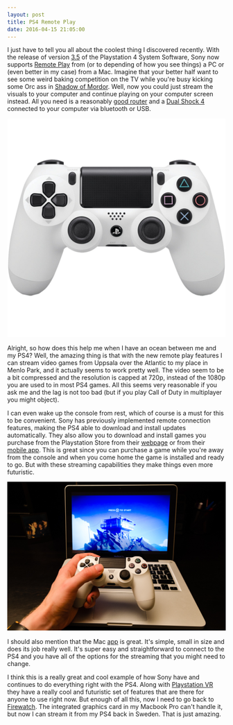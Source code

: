 ```yaml
---
layout: post
title: PS4 Remote Play
date: 2016-04-15 21:05:00
---
```


I just have to tell you all about the coolest thing I discovered recently. With the release of version [3.5](http://blog.us.playstation.com/2016/04/05/playstation-3-50-system-software-update-out-tomorrow/) of the Playstation 4 System Software, Sony now supports [Remote Play](https://www.playstation.com/en-ie/explore/ps4/features/remote-play/) from (or to depending of how you see things) a PC or (even better in my case) from a Mac. Imagine that your better half want to see some weird baking competition on the TV while you're busy kicking some Orc ass in [Shadow of Mordor](https://www.shadowofmordor.com). Well, now you could just stream the visuals to your computer and continue playing on your computer screen instead. All you need is a reasonably [good router](http://www.apple.com/shop/product/ME918LL/A/airport-extreme?fnode=58&fs=f%3Dairport-hub-wifirouter%26fh%3D3703%252B466b%252B45b1%252B45fd) and a [Dual Shock 4](https://www.playstation.com/en-us/explore/accessories/dualshock-4-wireless-controller-ps4/) connected to your computer via bluetooth or USB.

!["Dualshock 4 Glacier White"](/assets/pictures/dual-shock-4.jpg)

Alright, so how does this help me when I have an ocean between me and my PS4? Well, the amazing thing is that with the new remote play features I can stream video games from Uppsala over the Atlantic to my place in Menlo Park, and it actually seems to work pretty well. The video seem to be a bit compressed and the resolution is capped at 720p, instead of the 1080p you are used to in most PS4 games. All this seems very reasonable if you ask me and the lag is not too bad (but if you play Call of Duty in multiplayer you might object). 

I can even wake up the console from rest, which of course is a must for this to be convenient. Sony has previously implemented remote connection features, making the PS4 able to download and install updates automatically. They also allow you to download and install games you purchase from the Playstation Store from their [webpage](https://store.playstation.com) or from their [mobile app](https://www.playstation.com/en-us/explore/ps4/app/). This is great since you can purchase a game while you're away from the console and when you come home the game is installed and ready to go. But with these streaming capabilities they make things even more futuristic.

!["Me playing FireWatch using Remote Play"](/assets/pictures/remote-play.jpg)

I should also mention that the Mac [app](https://remoteplay.dl.playstation.net/remoteplay/) is great. It's simple, small in size and does its job really well. It's super easy and straightforward to connect to the PS4 and you have all of the options for the streaming that you might need to change.

I think this is a really great and cool example of how Sony have and continues to do everything right with the PS4. Along with [Playstation VR](https://www.playstation.com/en-us/explore/playstation-vr/) they have a really cool and futuristic set of features that are there for anyone to use right now. But enough of all this, now I need to go back to [Firewatch](http://www.firewatchgame.com). The integrated graphics card in my Macbook Pro can't handle it, but now I can stream it from my PS4 back in Sweden. That is just amazing.
